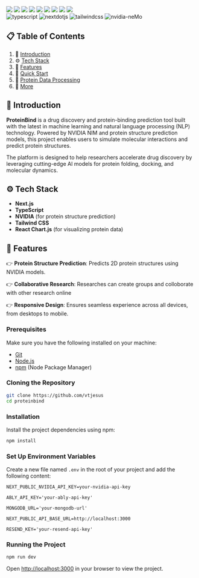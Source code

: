 <img src="/public/drug_research.jpg">
<img src="/public/img/Screenshot_1.png">
<img src="/public/img/Screenshot_2.png">
<img src="/public/img/Screenshot_3.png">
<img src="/public/img/Screenshot_4.png">
<img src="/public/img/Screenshot_5.png">
<img src="/public/img/Screenshot_7.png">
<img src="/public/img/Screenshot_8.png">
<img src="/public/img/Screenshot_9.png">
  <div>
    <img src="https://img.shields.io/badge/-TypeScript-black?style=for-the-badge&logoColor=white&logo=typescript&color=3178C6" alt="typescript" />
    <img src="https://img.shields.io/badge/-Next_JS-black?style=for-the-badge&logoColor=white&logo=nextdotjs&color=000000" alt="nextdotjs" />
    <img src="https://img.shields.io/badge/-Tailwind_CSS-black?style=for-the-badge&logoColor=white&logo=tailwindcss&color=06B6D4" alt="tailwindcss" />
    <img src="https://img.shields.io/badge/-NVIDIA_NIM-black?style=for-the-badge&logoColor=white&logo=nvidia&color=76B900" alt="nvidia-neMo" />
  </div>

  

## 📋 <a name="table">Table of Contents</a>

1. 🤖 [Introduction](#introduction)
2. ⚙️ [Tech Stack](#tech-stack)
3. 🔋 [Features](#features)
4. 🤸 [Quick Start](#quick-start)
5. 🧬 [Protein Data Processing](#protein-data)
6. 🚀 [More](#more)



## <a name="introduction">🤖 Introduction</a>

**ProteinBind** is a drug discovery and protein-binding prediction tool built with the latest in machine learning and natural language processing (NLP) technology. Powered by NVIDIA NIM and protein structure prediction models, this project enables users to simulate molecular interactions and predict protein structures.

The platform is designed to help researchers accelerate drug discovery by leveraging cutting-edge AI models for protein folding, docking, and molecular dynamics.



## <a name="tech-stack">⚙️ Tech Stack</a>

- **Next.js**
- **TypeScript**
- **NVIDIA** (for protein structure prediction)
- **Tailwind CSS**
- **React Chart.js** (for visualizing protein data)

## <a name="features">🔋 Features</a>

👉 **Protein Structure Prediction**: Predicts 2D protein structures using NVIDIA models.

👉 **Collaborative Research**: Researches can create groups and colloborate with other research online

👉 **Responsive Design**: Ensures seamless experience across all devices, from desktops to mobile.


### **Prerequisites**

Make sure you have the following installed on your machine:

- [Git](https://git-scm.com/)
- [Node.js](https://nodejs.org/en)
- [npm](https://www.npmjs.com/) (Node Package Manager)

### **Cloning the Repository**

```bash
git clone https://github.com/vtjesus
cd proteinbind
```

### **Installation**

Install the project dependencies using npm:

```bash
npm install
```

### **Set Up Environment Variables**

Create a new file named `.env` in the root of your project and add the following content:

```env
NEXT_PUBLIC_NVIDIA_API_KEY=your-nvidia-api-key

ABLY_API_KEY='your-ably-api-key'

MONGODB_URL='your-mongodb-url'

NEXT_PUBLIC_API_BASE_URL=http://localhost:3000

RESEND_KEY='your-resend-api-key'
```

### **Running the Project**

```bash
npm run dev
```

Open [http://localhost:3000](http://localhost:3000) in your browser to view the project.

